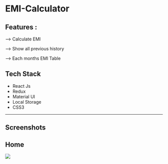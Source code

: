 # EMI-Calculator

 ## Features :
  <p>--> Calculate EMI</p>
  <p> --> Show all previous history</p>
  <p> --> Each months EMI Table</p>

  
## Tech Stack    


- React Js
- Redux
- Material UI
- Local Storage
- CSS3
<hr>


## Screenshots

## Home


<img src="https://user-images.githubusercontent.com/107308031/200562701-827afdd2-e019-41bd-b6b6-02328f83d783.png" />


